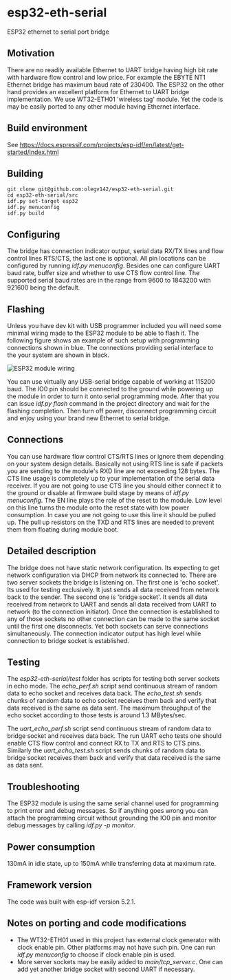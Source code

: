 # esp32-eth-serial
ESP32 ethernet to serial port bridge

## Motivation

There are no readily available Ethernet to UART bridge having high bit rate with hardware flow control and low price. For example the EBYTE NT1 Ethernet bridge has maximum baud rate of 230400.
The ESP32 on the other hand provides an excellent platform for Ethernet to UART bridge implementation. We use WT32-ETH01 'wireless tag' module. Yet the code is may be easily ported to any other
module having Ethernet interface.

## Build environment

See https://docs.espressif.com/projects/esp-idf/en/latest/get-started/index.html

## Building
```
git clone git@github.com:olegv142/esp32-eth-serial.git
cd esp32-eth-serial/src
idf.py set-target esp32
idf.py menuconfig
idf.py build
```

## Configuring

The bridge has connection indicator output, serial data RX/TX lines and flow control lines RTS/CTS, the last one is optional. All pin locations can be configured by running *idf.py menuconfig*. Besides one can configure UART baud rate, buffer size and whether to use CTS flow control line. The supported serial baud rates are in the range from 9600 to 1843200 with 921600 being the default.

## Flashing

Unless you have dev kit with USB programmer included you will need some minimal wiring made to the ESP32 module to be able to flash it. The following figure shows an example of such setup with programming connections shown in blue. The connections providing serial interface to the your system are shown in black.

![ESP32 module wiring](https://github.com/olegv142/esp32-eth-serial/blob/master/doc/wiring.png)

You can use virtually any USB-serial bridge capable of working at 115200 baud. The IO0 pin should be connected to the ground while powering up the module in order to turn it onto serial programming mode. After that you can issue *idf.py flash* command in the project directory and wait for the flashing completion. Then turn off power, disconnect programming circuit and enjoy using your brand new Ethernet to serial bridge.

## Connections

You can use hardware flow control CTS/RTS lines or ignore them depending on your system design details. Basically not using RTS line is safe if packets you are sending to the module's RXD line are not exceeding 128 bytes. The CTS line usage is completely up to your implementation of the serial data receiver. If you are not going to use CTS line you should either connect it to the ground or disable at firmware build stage by means of *idf.py menuconfig*. The EN line plays the role of the reset to the module. Low level on this line turns the module onto the reset state with low power consumption. In case you are not going to use this line it should be pulled up. The pull up resistors on the TXD and RTS lines are needed to prevent them from floating during module boot.

## Detailed description

The bridge does not have static network configuration. Its expecting to get network configuration via DHCP from network its connected to. There are two server sockets the bridge is listening on. The first one is 'echo socket'. Its used for testing exclusively. It just sends all data received from network back to the sender. The second one is 'bridge socket'. It sends all data received from network to UART and sends all data received from UART to network (to the connection initiator). Once the connection is established to any of those sockets no other connection can be made to the same socket until the first one disconnects. Yet both sockets can serve connections simultaneously. The connection indicator output has high level while connection to bridge socket is established.

## Testing

The *esp32-eth-serial/test* folder has scripts for testing both server sockets in echo mode. The *echo_perf.sh* script send continuous stream of random data to echo socket and receives data back. The *echo_test.sh* sends chunks of random data to echo socket receives them back and verify that data received is the same as data sent. The maximum throughput of the echo socket according to those tests is around 1.3 MBytes/sec.

The *uart_echo_perf.sh* script send continuous stream of random data to bridge socket and receives data back. The run UART echo tests one should enable CTS flow control and connect RX to TX and RTS to CTS pins. Similarly the *uart_echo_test.sh* script sends chunks of random data to bridge socket receives them back and verify that data received is the same as data sent.

## Troubleshooting

The ESP32 module is using the same serial channel used for programming to print error and debug messages. So if anything goes wrong you can attach the programming circuit without grounding the IO0 pin and monitor debug messages by calling *idf.py -p <serial-port> monitor*.

## Power consumption

130mA in idle state, up to 150mA while transferring data at maximum rate.

## Framework version

The code was built with esp-idf version 5.2.1.

## Notes on porting and code modifications
- The WT32-ETH01 used in this project has external clock generator with clock enable pin. Other platforms may not have such pin. One can run *idf.py menuconfig* to choose if clock enable pin is used.
- More server sockets may be easily added to *main/tcp_server.c*. One can add yet another bridge socket with second UART if necessary.
